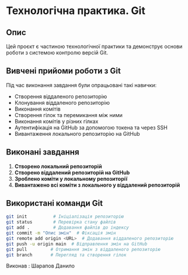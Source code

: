 # Технологічна практика. Git  

## Опис  
Цей проєкт є частиною технологічної практики та демонструє основи роботи з системою контролю версій Git.  

## Вивчені прийоми роботи з Git  
Під час виконання завдання були опрацьовані такі навички:  
- Створення віддаленого репозиторію  
- Клонування віддаленого репозиторію  
- Виконання комітів  
- Створення гілок та перемикання між ними  
- Виконання комітів у різних гілках  
- Аутентифікація на GitHub за допомогою токена та через SSH  
- Вивантаження локального репозиторію на GitHub  

## Виконані завдання  
1. **Створено локальний репозиторій**  
2. **Створено віддалений репозиторій на GitHub**  
3. **Зроблено коміти у локальному репозиторії**  
4. **Вивантажено всі коміти з локального у віддалений репозиторій**  

## Використані команди Git  
```bash
git init          # Ініціалізація репозиторію  
git status        # Перевірка стану файлів  
git add .         # Додавання файлів до індексу  
git commit -m "Опис змін"  # Фіксація змін  
git remote add origin <URL>  # Додавання віддаленого репозиторію  
git push -u origin main  # Відправлення змін на GitHub  
git pull         # Отримання змін з віддаленого репозиторію  
git branch       # Перегляд та створення гілок  
```
Виконав : Шарапов Данило
